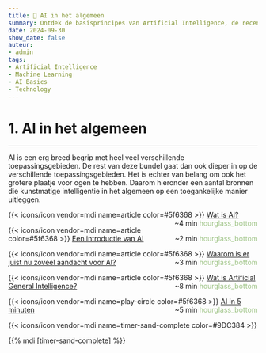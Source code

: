 ```yaml
---
title: 🤖 AI in het algemeen
summary: Ontdek de basisprincipes van Artificial Intelligence, de recente ontwikkelingen, en de potentiële impact op onze samenleving.
date: 2024-09-30
show_date: false
auteur:
- admin
tags:
- Artificial Intelligence
- Machine Learning
- AI Basics
- Technology
---
```


# 1. AI in het algemeen

---

AI is een erg breed begrip met heel veel verschillende toepassingsgebieden. De rest van deze bundel gaat dan ook dieper in op de verschillende toepassingsgebieden. Het is echter van belang om ook het grotere plaatje voor ogen te hebben. Daarom hieronder een aantal bronnen die kunstmatige intelligentie in het algemeen op een toegankelijke manier uitleggen.

{{< icons/icon vendor=mdi name=article color=#5f6368 >}} [Wat is AI?](https://www.ibm.com/topics/artificial-intelligence) <span style="float: right;">~4 min <span class="material-symbols-outlined" style="color: #9DC384;">hourglass_bottom</span></span>

{{< icons/icon vendor=mdi name=article color=#5f6368 >}} [Een introductie van AI](https://www.mckinsey.com/featured-insights/artificial-intelligence/what-is-ai) <span style="float: right;">~2 min <span class="material-symbols-outlined" style="color: #9DC384;">hourglass_bottom</span></span>

{{< icons/icon vendor=mdi name=article color=#5f6368 >}} [Waarom is er juist nu zoveel aandacht voor AI?](https://www.forbes.com/sites/bernardmarr/2023/03/20/why-is-artificial-intelligence-booming-right-now/) <span style="float: right;">~3 min <span class="material-symbols-outlined" style="color: #9DC384;">hourglass_bottom</span></span>

{{< icons/icon vendor=mdi name=article color=#5f6368 >}} [Wat is Artificial General Intelligence?](https://www.techtarget.com/searchenterpriseai/definition/artificial-general-intelligence-AGI) <span style="float: right;">~8 min <span class="material-symbols-outlined" style="color: #9DC384;">hourglass_bottom</span></span>

{{< icons/icon vendor=mdi name=play-circle color=#5f6368 >}} [AI in 5 minuten](https://www.youtube.com/watch?v=2ePf9rue1Ao) <span style="float: right;">~5 min <span class="material-symbols-outlined" style="color: #9DC384;">hourglass_bottom</span></span>

{{< icons/icon vendor=mdi name=timer-sand-complete color=#9DC384 >}}

{{% mdi [timer-sand-complete] %}}